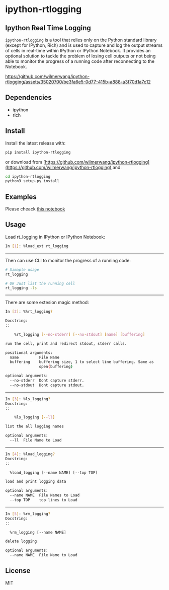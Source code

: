 # ipython-rtlogging
## Ipython Real Time Logging
`ipython-rtlogging` is a tool that relies only on the Python standard library (except for IPython, Rich) and is used to capture and log the output streams of cells in real-time within IPython or IPython Notebook. It provides an optional solution to tackle the problem of losing cell outputs or not being able to monitor the progress of a running code after reconnecting to the Notebook.


https://github.com/wilmerwang/ipython-rtlogging/assets/35020700/be3fa6e5-0d77-415b-a888-a3f70d1a7c12









## Dependencies
- ipython
- rich

## Install
Install the latest release with:
```bash
pip install ipython-rtlogging
```

or download from [https://github.com/wilmerwang/ipython-rtlogging](https://github.com/wilmerwang/ipython-rtlogging) and:
```bash
cd ipython-rtlogging
python3 setup.py install
```
## Examples
Please cheack [this notebook](doc/doc.ipynb)

## Usage
Load rt_logging in IPython or IPython Notebook: 
```bash
In [1]: %load_ext rt_logging
```

---

Then can use CLI to monitor the progress of a running code:
```bash
# Simaple usage
rt_logging

# OR Just list the running cell
rt_logging -ls
```

---

There are some extesion magic method:
```bash
In [2]: %%rt_logging?

Docstring:
::

    %rt_logging [--no-stderr] [--no-stdout] [name] [buffering]

run the cell, print and redirect stdout, stderr calls.

positional arguments:
  name         File Name
  buffering    buffering size, 1 to select line buffering. Same as
               open(buffering)

optional arguments:
  --no-stderr  Dont capture stderr.
  --no-stdout  Dont capture stdout.
```

---

```bash
In [3]: %ls_logging?
Docstring:
::

    %ls_logging [--ll]

list the all logging names

optional arguments:
  --ll  File Name to Load
```
---

```bash
In [4]: %load_logging?
Docstring:
::

  %load_logging [--name NAME] [--top TOP]

load and print logging data

optional arguments:
  --name NAME  File Names to Load
  --top TOP    top lines to Load
```

---

```bash
In [5]: %rm_logging?
Docstring:
::

  %rm_logging [--name NAME]

delete logging

optional arguments:
  --name NAME  File Name to Load
```

## License
MIT

